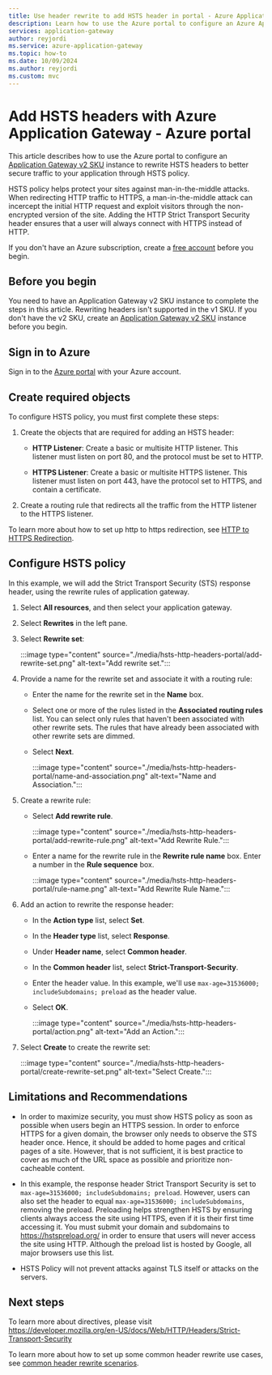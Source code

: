 ```yaml
---
title: Use header rewrite to add HSTS header in portal - Azure Application Gateway
description: Learn how to use the Azure portal to configure an Azure Application Gateway to rewrite the HTTP header in the requests and responses passing through the gateway
services: application-gateway
author: reyjordi
ms.service: azure-application-gateway
ms.topic: how-to
ms.date: 10/09/2024
ms.author: reyjordi
ms.custom: mvc
---
```

# Add HSTS headers with Azure Application Gateway - Azure portal

This article describes how to use the Azure portal to configure an [Application Gateway v2 SKU](./application-gateway-autoscaling-zone-redundant.md) instance to rewrite HSTS headers to better secure traffic to your application through HSTS policy. 

HSTS policy helps protect your sites against man-in-the-middle attacks. When redirecting HTTP traffic to HTTPS, a man-in-the-middle attack can incercept the initial HTTP request and exploit visitors through the non-encrypted version of the site. Adding the HTTP Strict Transport Security header ensures that a user will always connect with HTTPS instead of HTTP.

If you don't have an Azure subscription, create a [free account](https://azure.microsoft.com/free/?WT.mc_id=A261C142F) before you begin.

## Before you begin

You need to have an Application Gateway v2 SKU instance to complete the steps in this article. Rewriting headers isn't supported in the v1 SKU. If you don't have the v2 SKU, create an [Application Gateway v2 SKU](./tutorial-autoscale-ps.md) instance before you begin.

## Sign in to Azure

Sign in to the [Azure portal](https://portal.azure.com/) with your Azure account.

## Create required objects

To configure HSTS policy, you must first complete these steps:

1. Create the objects that are required for adding an HSTS header:

   - **HTTP Listener**: Create a basic or multisite HTTP listener. This listener must listen on port 80, and the protocol must be set to HTTP.

   - **HTTPS Listener**: Create a basic or multisite HTTPS listener. This listener must listen on port 443, have the protocol set to HTTPS, and contain a certificate.

2. Create a routing rule that redirects all the traffic from the HTTP listener to the HTTPS listener.

To learn more about how to set up http to https redirection, see [HTTP to HTTPS Redirection](./redirect-http-to-https-portal.md).

## Configure HSTS policy

In this example, we will add the Strict Transport Security (STS) response header, using the rewrite rules of application gateway.

1. Select **All resources**, and then select your application gateway.

2. Select **Rewrites** in the left pane.

3. Select **Rewrite set**:

    :::image type="content" source="./media/hsts-http-headers-portal/add-rewrite-set.png" alt-text="Add rewrite set.":::

4. Provide a name for the rewrite set and associate it with a routing rule:

   - Enter the name for the rewrite set in the **Name** box.
   - Select one or more of the rules listed in the **Associated routing rules** list. You can select only rules that haven't been associated with other rewrite sets. The rules that have already been associated with other rewrite sets are dimmed.
   - Select **Next**.
   
     :::image type="content" source="./media/hsts-http-headers-portal/name-and-association.png" alt-text="Name and Association.":::

5. Create a rewrite rule:

   - Select **Add rewrite rule**.

     :::image type="content" source="./media/hsts-http-headers-portal/add-rewrite-rule.png" alt-text="Add Rewrite Rule.":::

   - Enter a name for the rewrite rule in the **Rewrite rule name** box. Enter a number in the **Rule sequence** box.

     :::image type="content" source="./media/hsts-http-headers-portal/rule-name.png" alt-text="Add Rewrite Rule Name.":::

6. Add an action to rewrite the response header:

   - In the **Action type** list, select **Set**.

   - In the **Header type** list, select **Response**.

   - Under **Header name**, select **Common header**.

   - In the **Common header** list, select **Strict-Transport-Security**.

   - Enter the header value. In this example, we'll use `max-age=31536000; includeSubdomains; preload` as the header value. 

   - Select **OK**.

     :::image type="content" source="./media/hsts-http-headers-portal/action.png" alt-text="Add an Action.":::

7. Select **Create** to create the rewrite set:

   :::image type="content" source="./media/hsts-http-headers-portal/create-rewrite-set.png" alt-text="Select Create.":::

## Limitations and Recommendations

   - In order to maximize security, you must show HSTS policy as soon as possible when users begin an HTTPS session. In order to enforce HTTPS for a given domain, the browser only needs to observe the STS header once. Hence, it should be added to home pages and critical pages of a site. However, that is not sufficient, it is best practice to cover as much of the URL space as possible and prioritize non-cacheable content.

   - In this example, the response header Strict Transport Security is set to `max-age=31536000; includeSubdomains; preload`. However, users can also set the header to equal `max-age=31536000; includeSubdomains`, removing the preload. Preloading helps strengthen HSTS by ensuring clients always access the site using HTTPS, even if it is their first time accessing it. You must submit your domain and subdomains to https://hstspreload.org/ in order to ensure that users will never access the site using HTTP. Although the preload list is hosted by Google, all major browsers use this list. 
   
   - HSTS Policy will not prevent attacks against TLS itself or attacks on the servers. 

## Next steps

To learn more about directives, please visit https://developer.mozilla.org/en-US/docs/Web/HTTP/Headers/Strict-Transport-Security

To learn more about how to set up some common header rewrite use cases, see [common header rewrite scenarios](./rewrite-http-headers-url.md).